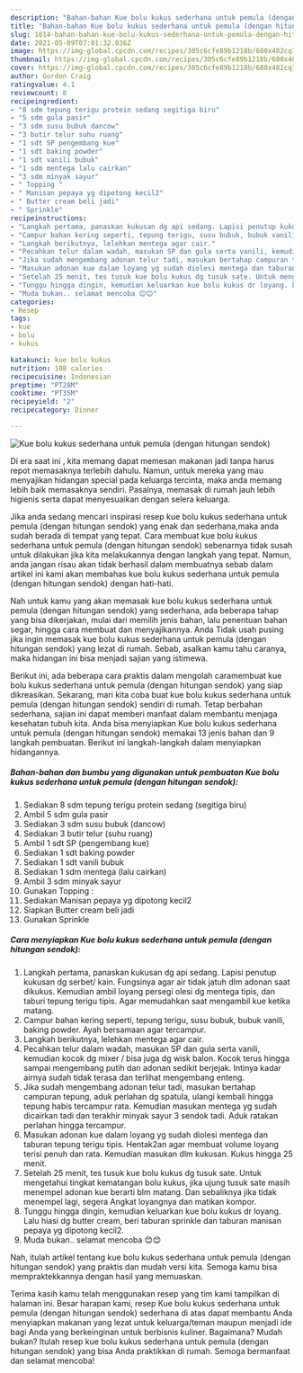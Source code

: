 ```yaml
---
description: "Bahan-bahan Kue bolu kukus sederhana untuk pemula (dengan hitungan sendok) yang enak dan Mudah Dibuat"
title: "Bahan-bahan Kue bolu kukus sederhana untuk pemula (dengan hitungan sendok) yang enak dan Mudah Dibuat"
slug: 1014-bahan-bahan-kue-bolu-kukus-sederhana-untuk-pemula-dengan-hitungan-sendok-yang-enak-dan-mudah-dibuat
date: 2021-05-09T07:01:32.036Z
image: https://img-global.cpcdn.com/recipes/305c6cfe89b1218b/680x482cq70/kue-bolu-kukus-sederhana-untuk-pemula-dengan-hitungan-sendok-foto-resep-utama.jpg
thumbnail: https://img-global.cpcdn.com/recipes/305c6cfe89b1218b/680x482cq70/kue-bolu-kukus-sederhana-untuk-pemula-dengan-hitungan-sendok-foto-resep-utama.jpg
cover: https://img-global.cpcdn.com/recipes/305c6cfe89b1218b/680x482cq70/kue-bolu-kukus-sederhana-untuk-pemula-dengan-hitungan-sendok-foto-resep-utama.jpg
author: Gordon Craig
ratingvalue: 4.1
reviewcount: 8
recipeingredient:
- "8 sdm tepung terigu protein sedang segitiga biru"
- "5 sdm gula pasir"
- "3 sdm susu bubuk dancow"
- "3 butir telur suhu ruang"
- "1 sdt SP pengembang kue"
- "1 sdt baking powder"
- "1 sdt vanili bubuk"
- "1 sdm mentega lalu cairkan"
- "3 sdm minyak sayur"
- " Topping "
- " Manisan pepaya yg dipotong kecil2"
- " Butter cream beli jadi"
- " Sprinkle"
recipeinstructions:
- "Langkah pertama, panaskan kukusan dg api sedang. Lapisi penutup kukusan dg serbet/ kain. Fungsinya agar air tidak jatuh dlm adonan saat dikukus. Kemudian ambil loyang persegi olesi dg mentega tipis, dan taburi tepung terigu tipis. Agar memudahkan saat mengambil kue ketika matang."
- "Campur bahan kering seperti, tepung terigu, susu bubuk, bubuk vanili, baking powder. Ayah bersamaan agar tercampur."
- "Langkah berikutnya, lelehkan mentega agar cair."
- "Pecahkan telur dalam wadah, masukan SP dan gula serta vanili, kemudian kocok dg mixer / bisa juga dg wisk balon. Kocok terus hingga sampai mengembang putih dan adonan sedikit berjejak. Intinya kadar airnya sudah tidak terasa dan terlihat mengembang enteng."
- "Jika sudah mengembang adonan telur tadi, masukan bertahap campuran tepung, aduk perlahan dg spatula, ulangi kembali hingga tepung habis tercampur rata. Kemudian masukan mentega yg sudah dicairkan tadi dan terakhir minyak sayur 3 sendok tadi. Aduk ratakan perlahan hingga tercampur."
- "Masukan adonan kue dalam loyang yg sudah diolesi mentega dan taburan tepung terigu tipis. Hentak2an agar membuat volume loyang terisi penuh dan rata. Kemudian masukan dlm kukusan. Kukus hingga 25 menit."
- "Setelah 25 menit, tes tusuk kue bolu kukus dg tusuk sate. Untuk mengetahui tingkat kematangan bolu kukus, jika ujung tusuk sate masih menempel adonan kue berarti blm matang. Dan sebaliknya jika tidak menempel lagi, segera Angkat loyangnya dan matikan kompor."
- "Tunggu hingga dingin, kemudian keluarkan kue bolu kukus dr loyang. Lalu hiasi dg butter cream, beri taburan sprinkle dan taburan manisan pepaya yg dipotong kecil2."
- "Muda bukan.. selamat mencoba 😊😊"
categories:
- Resep
tags:
- kue
- bolu
- kukus

katakunci: kue bolu kukus 
nutrition: 108 calories
recipecuisine: Indonesian
preptime: "PT28M"
cooktime: "PT35M"
recipeyield: "2"
recipecategory: Dinner

---
```



![Kue bolu kukus sederhana untuk pemula (dengan hitungan sendok)](https://img-global.cpcdn.com/recipes/305c6cfe89b1218b/680x482cq70/kue-bolu-kukus-sederhana-untuk-pemula-dengan-hitungan-sendok-foto-resep-utama.jpg)

Di era  saat ini , kita memang dapat memesan makanan jadi tanpa harus repot memasaknya terlebih dahulu. Namun, untuk mereka yang mau menyajikan hidangan special pada keluarga tercinta, maka anda memang lebih baik memasaknya sendiri. Pasalnya, memasak di rumah jauh lebih higienis serta dapat menyesuaikan dengan selera keluarga.

Jika anda sedang mencari inspirasi resep kue bolu kukus sederhana untuk pemula (dengan hitungan sendok) yang enak dan sederhana,maka anda sudah berada di tempat yang tepat. Cara membuat kue bolu kukus sederhana untuk pemula (dengan hitungan sendok)  sebenarnya tidak susah untuk dilakukan jika kita melakukannya dengan langkah yang tepat. Namun, anda jangan risau akan tidak berhasil dalam membuatnya 
sebab dalam artikel ini kami akan membahas kue bolu kukus sederhana untuk pemula (dengan hitungan sendok) dengan hati-hati.  



Nah untuk kamu yang akan memasak kue bolu kukus sederhana untuk pemula (dengan hitungan sendok) yang sederhana, ada beberapa tahap yang bisa dikerjakan, mulai dari memilih jenis bahan, lalu penentuan bahan segar, hingga cara membuat dan menyajikannya. Anda Tidak usah pusing jika ingin memasak kue bolu kukus sederhana untuk pemula (dengan hitungan sendok) yang lezat di rumah. Sebab, asalkan kamu  tahu caranya, maka hidangan ini bisa menjadi sajian yang istimewa.

Berikut ini, ada beberapa cara praktis  dalam mengolah caramembuat kue bolu kukus sederhana untuk pemula (dengan hitungan sendok) yang siap dikreasikan. Sekarang, mari kita coba buat kue bolu kukus sederhana untuk pemula (dengan hitungan sendok) sendiri di rumah. Tetap berbahan sederhana, sajian ini dapat memberi manfaat dalam membantu menjaga kesehatan tubuh kita. Anda bisa menyiapkan Kue bolu kukus sederhana untuk pemula (dengan hitungan sendok) memakai 13 jenis bahan dan 9 langkah pembuatan. Berikut ini langkah-langkah dalam menyiapkan hidangannya.

<!--inarticleads1-->

##### Bahan-bahan dan bumbu yang digunakan untuk pembuatan Kue bolu kukus sederhana untuk pemula (dengan hitungan sendok):

1. Sediakan 8 sdm tepung terigu protein sedang (segitiga biru)
1. Ambil 5 sdm gula pasir
1. Sediakan 3 sdm susu bubuk (dancow)
1. Sediakan 3 butir telur (suhu ruang)
1. Ambil 1 sdt SP (pengembang kue)
1. Sediakan 1 sdt baking powder
1. Sediakan 1 sdt vanili bubuk
1. Sediakan 1 sdm mentega (lalu cairkan)
1. Ambil 3 sdm minyak sayur
1. Gunakan  Topping :
1. Sediakan  Manisan pepaya yg dipotong kecil2
1. Siapkan  Butter cream beli jadi
1. Gunakan  Sprinkle




<!--inarticleads2-->

##### Cara menyiapkan Kue bolu kukus sederhana untuk pemula (dengan hitungan sendok):

1. Langkah pertama, panaskan kukusan dg api sedang. Lapisi penutup kukusan dg serbet/ kain. Fungsinya agar air tidak jatuh dlm adonan saat dikukus. Kemudian ambil loyang persegi olesi dg mentega tipis, dan taburi tepung terigu tipis. Agar memudahkan saat mengambil kue ketika matang.
1. Campur bahan kering seperti, tepung terigu, susu bubuk, bubuk vanili, baking powder. Ayah bersamaan agar tercampur.
1. Langkah berikutnya, lelehkan mentega agar cair.
1. Pecahkan telur dalam wadah, masukan SP dan gula serta vanili, kemudian kocok dg mixer / bisa juga dg wisk balon. Kocok terus hingga sampai mengembang putih dan adonan sedikit berjejak. Intinya kadar airnya sudah tidak terasa dan terlihat mengembang enteng.
1. Jika sudah mengembang adonan telur tadi, masukan bertahap campuran tepung, aduk perlahan dg spatula, ulangi kembali hingga tepung habis tercampur rata. Kemudian masukan mentega yg sudah dicairkan tadi dan terakhir minyak sayur 3 sendok tadi. Aduk ratakan perlahan hingga tercampur.
1. Masukan adonan kue dalam loyang yg sudah diolesi mentega dan taburan tepung terigu tipis. Hentak2an agar membuat volume loyang terisi penuh dan rata. Kemudian masukan dlm kukusan. Kukus hingga 25 menit.
1. Setelah 25 menit, tes tusuk kue bolu kukus dg tusuk sate. Untuk mengetahui tingkat kematangan bolu kukus, jika ujung tusuk sate masih menempel adonan kue berarti blm matang. Dan sebaliknya jika tidak menempel lagi, segera Angkat loyangnya dan matikan kompor.
1. Tunggu hingga dingin, kemudian keluarkan kue bolu kukus dr loyang. Lalu hiasi dg butter cream, beri taburan sprinkle dan taburan manisan pepaya yg dipotong kecil2.
1. Muda bukan.. selamat mencoba 😊😊




Nah, itulah artikel tentang  kue bolu kukus sederhana untuk pemula (dengan hitungan sendok)  yang praktis dan mudah versi kita. Semoga kamu bisa mempraktekkannya dengan hasil yang memuaskan. 

Terima kasih kamu telah menggunakan resep yang tim kami tampilkan di halaman ini. Besar harapan kami, resep  Kue bolu kukus sederhana untuk pemula (dengan hitungan sendok) sederhana di atas dapat membantu Anda menyiapkan makanan yang lezat untuk keluarga/teman maupun menjadi ide bagi Anda yang berkeinginan untuk berbisnis kuliner. Bagaimana? Mudah bukan? Itulah resep kue bolu kukus sederhana untuk pemula (dengan hitungan sendok) yang bisa Anda praktikkan di rumah. Semoga bermanfaat dan selamat mencoba!

